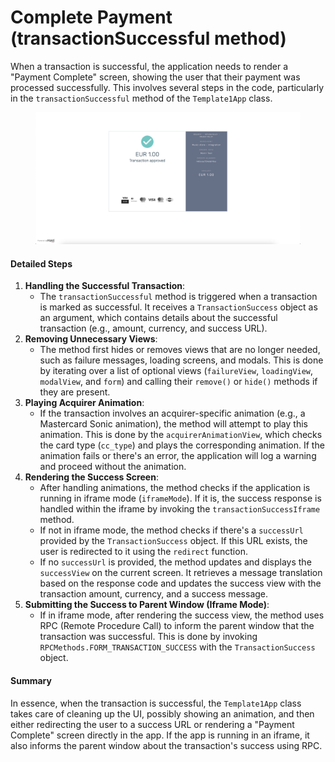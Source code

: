 # Complete Payment (transactionSuccessful method)

When a transaction is successful, the application needs to render a "Payment Complete" screen, showing the user that their payment was processed successfully. This involves several steps in the code, particularly in the `transactionSuccessful` method of the `Template1App` class.

<figure><img src="../.gitbook/assets/image.png" alt=""><figcaption></figcaption></figure>

#### Detailed Steps

1. **Handling the Successful Transaction**:
   * The `transactionSuccessful` method is triggered when a transaction is marked as successful. It receives a `TransactionSuccess` object as an argument, which contains details about the successful transaction (e.g., amount, currency, and success URL).
2. **Removing Unnecessary Views**:
   * The method first hides or removes views that are no longer needed, such as failure messages, loading screens, and modals. This is done by iterating over a list of optional views (`failureView`, `loadingView`, `modalView`, and `form`) and calling their `remove()` or `hide()` methods if they are present.
3. **Playing Acquirer Animation**:
   * If the transaction involves an acquirer-specific animation (e.g., a Mastercard Sonic animation), the method will attempt to play this animation. This is done by the `acquirerAnimationView`, which checks the card type (`cc_type`) and plays the corresponding animation. If the animation fails or there's an error, the application will log a warning and proceed without the animation.
4. **Rendering the Success Screen**:
   * After handling animations, the method checks if the application is running in iframe mode (`iframeMode`). If it is, the success response is handled within the iframe by invoking the `transactionSuccessIframe` method.
   * If not in iframe mode, the method checks if there's a `successUrl` provided by the `TransactionSuccess` object. If this URL exists, the user is redirected to it using the `redirect` function.
   * If no `successUrl` is provided, the method updates and displays the `successView` on the current screen. It retrieves a message translation based on the response code and updates the success view with the transaction amount, currency, and a success message.
5. **Submitting the Success to Parent Window (Iframe Mode)**:
   * If in iframe mode, after rendering the success view, the method uses RPC (Remote Procedure Call) to inform the parent window that the transaction was successful. This is done by invoking `RPCMethods.FORM_TRANSACTION_SUCCESS` with the `TransactionSuccess` object.

#### Summary

In essence, when the transaction is successful, the `Template1App` class takes care of cleaning up the UI, possibly showing an animation, and then either redirecting the user to a success URL or rendering a "Payment Complete" screen directly in the app. If the app is running in an iframe, it also informs the parent window about the transaction's success using RPC.
